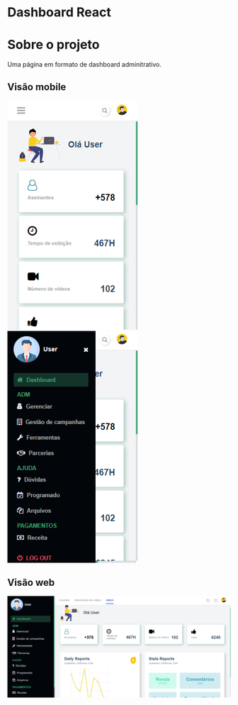 # Dashboard React

# Sobre o projeto

Uma página em formato de dashboard adminitrativo.

## Visão mobile
![Mobile 1](https://github.com/SamuelFilgueira/Dashboard/blob/main/src/assets/mobile%201.PNG)          ![Mobile 2](https://github.com/SamuelFilgueira/Dashboard/blob/main/src/assets/mobile%202.PNG)   

## Visão web
![Web 1](https://github.com/SamuelFilgueira/Dashboard/blob/main/src/assets/webImage.PNG)
